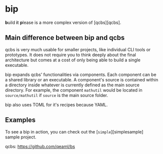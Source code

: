 # bip

**b**uild **i**t **p**lease is a more complex version of [qcbs][qcbs].

## Main difference between bip and qcbs

qcbs is very much usable for smaller projects, like individual CLI tools or
prototypes. It does not require you to think deeply about the final architecture
but comes at a cost of only being able to build a single executable.

bip expands qcbs' functionalities via components. Each component can be a shared
library or an executable. A component's source is contained within a directory
inside whatever is currently defined as the main source directory. For example,
the component `mathutil` would be located in `source/mathutil` if `source` is
the main source folder.

bip also uses TOML for it's recipes because YAML.

## Examples

To see a bip in action, you can check out the [`simple`][simplesample] sample
project.

qcbs: https://github.com/qeaml/bs
